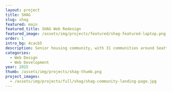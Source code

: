 ```yaml
---
layout: project
title: SHAG
slug: shag
featured: main
featured_title: SHAG Web Redesign
featured_image: /assets/img/projects/featured/shag-featured-laptop.png
order: 1
intro_bg: 4cacb5
description: Senior housing community, with 31 communities around Seattle, needed a digital facelift. I've been their sole design and development consultant and am currently developing their website in Concrete5.
categories: 
  - Web Design
  - Web Development
year: 2015
thumb: /assets/img/projects/shag-thumb.png
project_images: 
  - /assets/img/projects/full/shag/shag-community-landing-page.jpg
---
```



